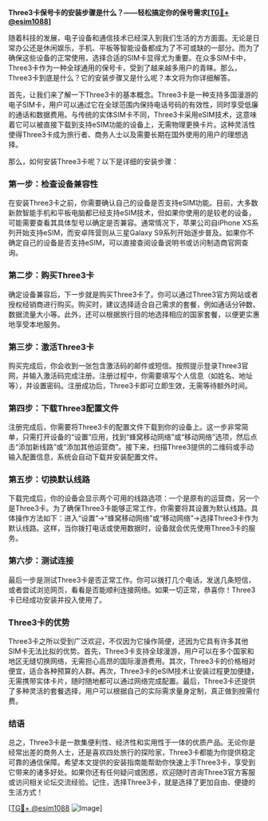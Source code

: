 **Three3卡保号卡的安装步骤是什么？——轻松搞定你的保号需求[[TG💪+ @esim1088](https://t.me/s/esim1088)]**

随着科技的发展，电子设备和通信技术已经深入到我们生活的方方面面。无论是日常办公还是休闲娱乐，手机、平板等智能设备都成为了不可或缺的一部分。而为了确保这些设备的正常使用，选择合适的SIM卡显得尤为重要。在众多SIM卡中，Three3卡作为一种全球通用的保号卡，受到了越来越多用户的青睐。那么，Three3卡到底是什么？它的安装步骤又是什么呢？本文将为你详细解答。

首先，让我们来了解一下Three3卡的基本概念。Three3卡是一种支持多国漫游的电子SIM卡，用户可以通过它在全球范围内保持电话号码的有效性，同时享受低廉的通话和数据费用。与传统的实体SIM卡不同，Three3卡采用eSIM技术，这意味着它可以被直接下载到支持eSIM功能的设备上，无需物理更换卡片。这种灵活性使得Three3卡成为旅行者、商务人士以及需要长期在国外使用的用户的理想选择。

那么，如何安装Three3卡呢？以下是详细的安装步骤：

### 第一步：检查设备兼容性

在安装Three3卡之前，你需要确认自己的设备是否支持eSIM功能。目前，大多数新款智能手机和平板电脑都已经支持eSIM技术，但如果你使用的是较老的设备，可能需要查看其具体型号以确定是否兼容。通常情况下，苹果公司自iPhone XS系列开始支持eSIM，而安卓阵营则从三星Galaxy S9系列开始逐步普及。如果你不确定自己的设备是否支持eSIM，可以直接查阅设备说明书或访问制造商官网查询。

### 第二步：购买Three3卡

确定设备兼容后，下一步就是购买Three3卡了。你可以通过Three3官方网站或者授权经销商进行购买。购买时，建议选择适合自己需求的套餐，例如通话分钟数、数据流量大小等。此外，还可以根据旅行目的地选择相应的国家套餐，以便更实惠地享受本地服务。

### 第三步：激活Three3卡

购买完成后，你会收到一张包含激活码的邮件或短信。按照提示登录Three3官网，并输入激活码完成注册。注册过程中，你需要填写个人信息（如姓名、地址等），并设置密码。注册成功后，Three3卡即可立即生效，无需等待额外时间。

### 第四步：下载Three3配置文件

注册完成后，你需要将Three3卡的配置文件下载到你的设备上。这一步非常简单，只需打开设备的“设置”应用，找到“蜂窝移动网络”或“移动网络”选项，然后点击“添加新线路”或“添加其他运营商”。接下来，扫描Three3提供的二维码或手动输入配置信息，系统会自动下载并安装配置文件。

### 第五步：切换默认线路

下载完成后，你的设备会显示两个可用的线路选项：一个是原有的运营商，另一个是Three3卡。为了确保Three3卡能够正常工作，你需要将其设置为默认线路。具体操作方法如下：进入“设置”->“蜂窝移动网络”或“移动网络”->选择Three3卡作为默认线路。这样，当你拨打电话或使用数据时，设备就会优先使用Three3卡的服务。

### 第六步：测试连接

最后一步是测试Three3卡是否正常工作。你可以拨打几个电话，发送几条短信，或者尝试浏览网页，看看是否能顺利连接网络。如果一切正常，恭喜你！Three3卡已经成功安装并投入使用了。

### Three3卡的优势

Three3卡之所以受到广泛欢迎，不仅因为它操作简便，还因为它具有许多其他SIM卡无法比拟的优势。首先，Three3卡支持全球漫游，用户可以在多个国家和地区无缝切换网络，无需担心高昂的国际漫游费用。其次，Three3卡的价格相对便宜，适合各种预算的人群。再次，Three3卡的eSIM技术让安装过程更加便捷，无需携带实体卡片，随时随地都可以通过网络完成配置。最后，Three3卡还提供了多种灵活的套餐选择，用户可以根据自己的实际需求量身定制，真正做到按需付费。

### 结语

总之，Three3卡是一款集便利性、经济性和实用性于一体的优质产品。无论你是经常出差的商务人士，还是喜欢四处旅行的探险家，Three3卡都能为你提供稳定可靠的通信保障。希望本文提供的安装指南能帮助你快速上手Three3卡，享受到它带来的诸多好处。如果你还有任何疑问或困惑，欢迎随时咨询Three3官方客服或访问相关论坛交流经验。记住，选择Three3卡，就是选择了更加自由、便捷的生活方式！

[[TG💪+ @esim1088](https://t.me/s/esim1088) ![Image](https://i.postimg.cc/4NQfJmqS/Snipaste-2025-05-13-00-14-12.png)]
